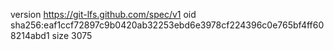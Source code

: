 version https://git-lfs.github.com/spec/v1
oid sha256:eaf1ccf72897c9b0420ab32253ebd6e3978cf224396c0e765bf4ff608214abd1
size 3075

